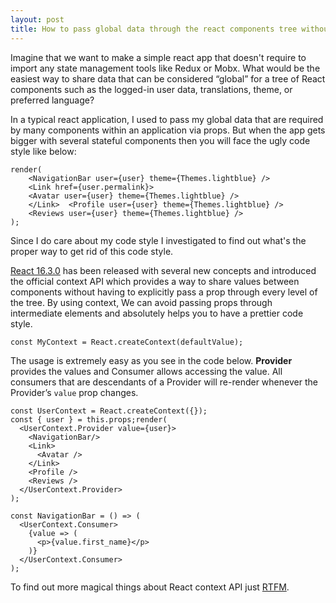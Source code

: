 ```yaml
---
layout: post
title: How to pass global data through the react components tree without state management tools?
---
```






Imagine that we want to make a simple react app that doesn't require to import any state management tools like Redux or Mobx. What would be the easiest way to share data that can be considered “global” for a tree of React components such as the logged-in user data, translations, theme, or preferred language?

In a typical react application, I used to pass my global data that are required by many components within an application via props. But when the app gets bigger with several stateful components then you will face the ugly code style like below:


```
render(  
	<NavigationBar user={user} theme={Themes.lightblue} />  
	<Link href={user.permalink}>    
	<Avatar user={user} theme={Themes.lightblue} />  
	</Link>  <Profile user={user} theme={Themes.lightblue} />  
	<Reviews user={user} theme={Themes.lightblue} />
);
```

Since I do care about my code style I investigated to find out what's the proper way to get rid of this code style.

[React 16.3.0](https://reactjs.org/blog/2018/03/29/react-v-16-3.html) has been released with several new concepts and introduced the official context API which provides a way to share values between components without having to explicitly pass a prop through every level of the tree. By using context, We can avoid passing props through intermediate elements and absolutely helps you to have a prettier code style.

```
const MyContext = React.createContext(defaultValue);
```

The usage is extremely easy as you see in the code below. **Provider** provides the values and Consumer allows accessing the value. All consumers that are descendants of a Provider will re-render whenever the Provider’s `value` prop changes.

```
const UserContext = React.createContext({});  
const { user } = this.props;render(   
  <UserContext.Provider value={user}>  
    <NavigationBar/>  
    <Link>  
      <Avatar />  
    </Link>  
    <Profile />  
    <Reviews />  
  </UserContext.Provider>  
);

const NavigationBar = () => (  
  <UserContext.Consumer>  
    {value => (  
      <p>{value.first_name}</p>  
    )}  
  </UserContext.Consumer>  
);
```

To find out more magical things about React context API just [RTFM](https://reactjs.org/docs/context.html).


